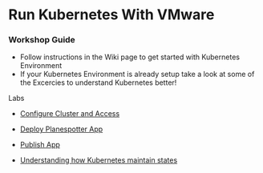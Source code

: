 # Run Kubernetes With VMware

### Workshop Guide

- Follow instructions in the Wiki page to get started with Kubernetes Environment
- If your Kubernetes Environment is already setup take a look at some of the Excercies to understand Kubernetes better!

Labs

- [Configure Cluster and Access](https://github.com/Boskey/run_kubernetes_with_vmware/wiki/Configure-Cluster-and-Access)
    
- [Deploy Planespotter App](https://github.com/Boskey/run_kubernetes_with_vmware/wiki/Deploy-Plane-Spotter)
 
- [Publish App](https://github.com/Boskey/run_kubernetes_with_vmware/wiki/Publish-Planespotter-App)
 
- [Understanding how Kubernetes maintain states](https://github.com/Boskey/run_kubernetes_with_vmware/wiki/Kubernetes-Replicasets)
